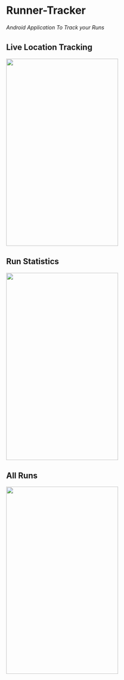 # Runner-Tracker
###### Android Application To Track your Runs

## Live Location Tracking
<img src="https://user-images.githubusercontent.com/59895630/129478285-77f4eaee-19ed-4815-b380-b2e5a9194c32.png" width="300" height="500">

## Run Statistics
<img src="https://user-images.githubusercontent.com/59895630/129478283-da21973b-f65f-4f6e-9bda-1b49e93bdd2d.png" width="300" height="500">

## All Runs
<img src="https://user-images.githubusercontent.com/59895630/129478281-b7c21d5e-fac8-46ac-824c-b9f2a2afdf07.png" width="300" height="500">
